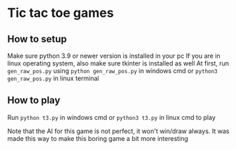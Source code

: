# Tic tac toe games
## How to setup
Make sure python 3.9 or newer version is installed in your pc
If you are in linux operating system, also make sure tkinter is installed as well
At first, run `gen_raw_pos.py` using `python gen_raw_pos.py` in windows cmd or `python3 gen_raw_pos.py` in linux terminal
## How to play
Run `python t3.py` in windows cmd or `python3 t3.py` in linux cmd to play


Note that the AI for this game is not perfect, it won't win/draw always. It was made this way to make this boring game a bit more interesting